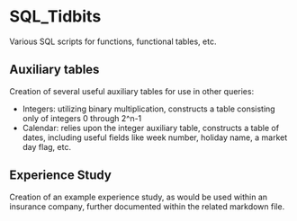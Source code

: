# SQL_Tidbits
Various SQL scripts for functions, functional tables, etc.

## Auxiliary tables
Creation of several useful auxiliary tables for use in other queries:
* Integers: utilizing binary multiplication, constructs a table consisting only of integers 0 through 2^n-1
* Calendar: relies upon the integer auxiliary table, constructs a table of dates, including useful fields like week number, holiday name, a market day flag, etc.

## Experience Study
Creation of an example experience study, as would be used within an insurance company, further documented within the related markdown file.
